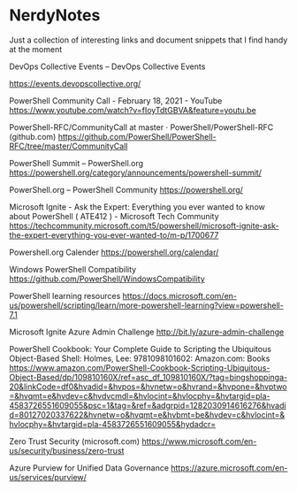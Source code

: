 # NerdyNotes
Just a collection of interesting links and document snippets that I find handy at the moment

DevOps Collective Events – DevOps Collective Events

https://events.devopscollective.org/

PowerShell Community Call - February 18, 2021 - YouTube
https://www.youtube.com/watch?v=fIoyTdtGBVA&feature=youtu.be

PowerShell-RFC/CommunityCall at master · PowerShell/PowerShell-RFC (github.com)
https://github.com/PowerShell/PowerShell-RFC/tree/master/CommunityCall

PowerShell Summit – PowerShell.org
https://powershell.org/category/announcements/powershell-summit/

PowerShell.org – PowerShell Community
https://powershell.org/

Microsoft Ignite - Ask the Expert: Everything you ever wanted to know about PowerShell ( ATE412 ) - Microsoft Tech Community
https://techcommunity.microsoft.com/t5/powershell/microsoft-ignite-ask-the-expert-everything-you-ever-wanted-to/m-p/1700677

Powershell.org Calender
https://powershell.org/calendar/

Windows PowerShell Compatibility
https://github.com/PowerShell/WindowsCompatibility

PowerShell learning resources
https://docs.microsoft.com/en-us/powershell/scripting/learn/more-powershell-learning?view=powershell-7.1

Microsoft Ignite Azure Admin Challenge
http://bit.ly/azure-admin-challenge


PowerShell Cookbook: Your Complete Guide to Scripting the Ubiquitous Object-Based Shell: Holmes, Lee: 9781098101602: Amazon.com: Books
https://www.amazon.com/PowerShell-Cookbook-Scripting-Ubiquitous-Object-Based/dp/109810160X/ref=asc_df_109810160X/?tag=bingshoppinga-20&linkCode=df0&hvadid=&hvpos=&hvnetw=o&hvrand=&hvpone=&hvptwo=&hvqmt=e&hvdev=c&hvdvcmdl=&hvlocint=&hvlocphy=&hvtargid=pla-4583726551609055&psc=1&tag=&ref=&adgrpid=1282030914616276&hvadid=80127020337622&hvnetw=o&hvqmt=e&hvbmt=be&hvdev=c&hvlocint=&hvlocphy=&hvtargid=pla-4583726551609055&hydadcr=

Zero Trust Security (microsoft.com)
https://www.microsoft.com/en-us/security/business/zero-trust

Azure Purview for Unified Data Governance
https://azure.microsoft.com/en-us/services/purview/
